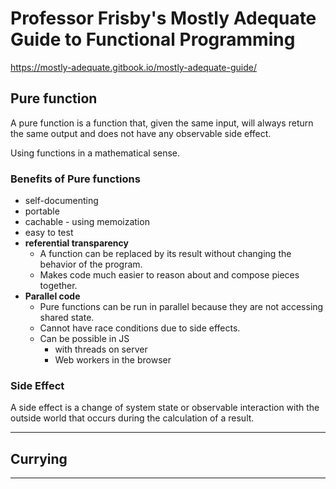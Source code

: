# Professor Frisby's Mostly Adequate Guide to Functional Programming
https://mostly-adequate.gitbook.io/mostly-adequate-guide/

## Pure function
A pure function is a function that, given the same input, will always return the same output and does not have any observable side effect.

Using functions in a mathematical sense.

### Benefits of Pure functions
- self-documenting
- portable
- cachable - using memoization
- easy to test
- **referential transparency**
  - A function can be replaced by its result without changing the behavior of the program. 
  - Makes code much easier to reason about and compose pieces together.
- **Parallel code**
  - Pure functions can be run in parallel because they are not accessing shared state.
  - Cannot have race conditions due to side effects.
  - Can be possible in JS
    - with threads on server
    - Web workers in the browser

### Side Effect
A side effect is a change of system state or observable interaction with the outside world that occurs during the calculation of a result.

---

## Currying


---